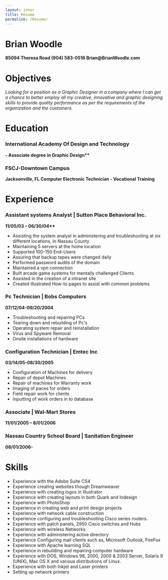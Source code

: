 ```yaml
---
layout: inner
title: Resume
permalink: /Resume/
---
```


<h1> Brian Woodle </h1>
<b> 85094 Theresa Road </b>   
<b> (904) 583-0516  </b>    
<b> Brian@BrianWoodle.com </b>   
<h1> Objectives </h1>
<i> Looking for a position as a Graphic Designer in a company where I can get a chance to better employ all my creative, innovative and graphic designing skills to provide quality performance as per the requirements of the organization and the customers. </i>
<h1> Education </h1> 
<h3> International Academy Of Design and Technology </h3>  
<b> - Associate degree in Graphic Design** </b>  
<p>
<H3> FSCJ-Downtown Campus </H3> 
<b> Jacksonville, FL </B> 
<b> Computer Electronic Technician  - Vocational Training </b>

<h1> Experience </h1>  
<h3> Assistant systems Analyst | Sutton Place Behavioral Inc.   </h3> 
<b> 11/05/03 – 06/30/04** </b>
<ul>
<li> Assisting the system analyst in administering and troubleshooting at six
 different locations, in Nassau County </li>
<li> Maintaining 5 servers at the home location </li>
<li>  Supported 100-150 End-Users </li>
<li> Assuring that backup tapes were changed daily </li>
<li> Performed password audits of the domain </li>
<li> Maintained a vpn connection </li>
<li> Built arcade game systems for mentally challenged Clients </li>
<li> Assisted in the creation of a intranet site </li>
<li> Created illustrated How-to pages to assist with common problems </li>
  </ul>
  <p>
  <h3> Pc Technician | Bobs Computers   </h3>
<b> 07/12/04-09/20/2004 </b>
<ul>
  <li> Troubleshooting and repairing PCs </li>
  <li> Tearing down and rebuilding of Pc's </li>
 <li> Operating system repair and reinstallation </li>
 <li> Virus and Spyware Removal </li>
 <li> Onsite installations of hardware </li>  
</ul>
<h3> Configuration Technician | Emtec Inc </h3>   
<b> 03/14/05-08/30/2005 </b>
<ul>
<li> Configuration of Machines for delivery </li>
  <li> Repair of depot Machines </li>
<li>  Repair of machines for Warranty work </li>
  <li> Imaging of paces for orders </li>
  <li> Field repair work  for clients </li>
  <li>Inputting of work orders in to database </li>
  </ul>
  <h3> Associate | Wal-Mart Stores </h3>
<b> 11/01/2005 – 8/01/2006 </b>
<h3> Nassau Country School Board | Sanitation Engineer </h3>  
<b>08/01/2006- </b> 
<h1> Skills </h1>
<ul>
<li> Experience with the Adobe Suite CS4 </li>
<li> Experience creating websites though Dreamweaver </li>
<li> Experience with  creating logos in  Illustrator </li>
<li> Experience with creating layouts in both Quark and Indesign </li>
<li> Experience with PhotoShop </li>
<li> Experience in creating web and print design projects </li>
<li>  Experience with network cable construction </li>
<li>  Experience configuring and troubleshooting Cisco series routers. </li>
<li> Experience with patch panels, 2950 Cisco switches and Hubs </li>
<li>  Experience with wireless Networks </li>
<li>  Experience with administering active directory </li>
<li> Experience Configuring mail clients such as, Microsoft Outlook, FireFox </li>
 <li> Experience with Apache learning SQL </li>
<li> Experience in rebuilding and repairing computer hardware </li>
<li> Experience with DOS, Windows 98, 2000, 2000 & 2003 Server, Solaris 9 (UNIX), Mac OS  X  and various distributions of Linux.</li>
 <li> Experience with both Inkjet and Laser printers </li>
<li> Setting up network  printers </li>
</ul>

 
